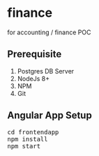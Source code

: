 # finance
for accounting / finance POC
## Prerequisite
<ol>
<li>Postgres DB Server</li>
<li>NodeJs 8+</li>
<li>NPM</li>
<li>Git</li>
</ol>

## Angular App Setup
<pre>
cd frontendapp
npm install
npm start
</pre>
